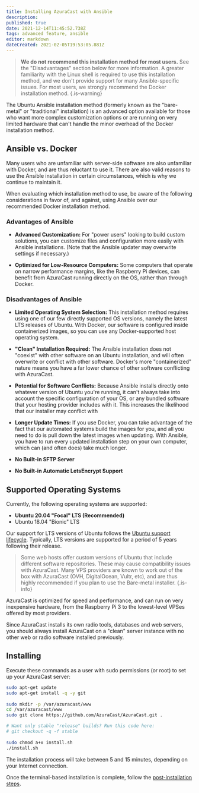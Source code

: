 ```yaml
---
title: Installing AzuraCast with Ansible
description: 
published: true
date: 2021-12-14T11:45:52.738Z
tags: advanced feature, ansible
editor: markdown
dateCreated: 2021-02-05T19:53:05.881Z
---
```


> **We do not recommend this installation method for most users.** See the "Disadvantages" section below for more information. A greater familiarity with the Linux shell is required to use this installation method, and we don't provide support for many Ansible-specific issues. For most users, we strongly recommend the Docker installation method.
{.is-warning}

The Ubuntu Ansible installation method (formerly known as the "bare-metal" or "traditional" installation) is an advanced option available for those who want more complex customization options or are running on very limited hardware that can't handle the minor overhead of the Docker installation method.

## Ansible vs. Docker

Many users who are unfamiliar with server-side software are also unfamiliar with Docker, and are thus reluctant to use it. There are also valid reasons to use the Ansible installation in certain circumstances, which is why we continue to maintain it.

When evaluating which installation method to use, be aware of the following considerations in favor of, and against, using Ansible over our recommended Docker installation method.

### Advantages of Ansible

- **Advanced Customization:** For "power users" looking to build custom solutions, you can customize files and configuration more easily with Ansible installations. (Note that the Ansible updater may overwrite settings if necessary.)

- **Optimized for Low-Resource Computers:** Some computers that operate on narrow performance margins, like the Raspberry Pi devices, can benefit from AzuraCast running directly on the OS, rather than through Docker.

### Disadvantages of Ansible

- **Limited Operating System Selection:** This installation method requires using one of our few directly supported OS versions, namely the latest LTS releases of Ubuntu. With Docker, our software is configured inside containerized images, so you can use any Docker-supported host operating system.

- **"Clean" Installation Required:** The Ansible installation does not "coexist" with other software on an Ubuntu installation, and will often overwrite or conflict with other software. Docker's more "containerized" nature means you have a far lower chance of other software conflicting with AzuraCast.

- **Potential for Software Conflicts:** Because Ansible installs directly onto whatever version of Ubuntu you're running, it can't always take into account the specific configuration of your OS, or any bundled software that your hosting provider includes with it. This increases the likelihood that our installer may conflict with 

- **Longer Update Times:** If you use Docker, you can take advantage of the fact that our automated systems build the images for you, and all you need to do is pull down the latest images when updating. With Ansible, you have to run every updated installation step on your own computer, which can (and often does) take much longer.

- **No Built-in SFTP Server**

- **No Built-in Automatic LetsEncrypt Support**

## Supported Operating Systems

Currently, the following operating systems are supported:

- **Ubuntu 20.04 "Focal" LTS (Recommended)**
- Ubuntu 18.04 "Bionic" LTS

Our support for LTS versions of Ubuntu follows the [Ubuntu support lifecycle](https://ubuntu.com/about/release-cycle). Typically, LTS versions are supported for a period of 5 years following their release.

> Some web hosts offer custom versions of Ubuntu that include different software repositories. These may cause compatibility issues with AzuraCast. Many VPS providers are known to work out of the box with AzuraCast (OVH, DigitalOcean, Vultr, etc), and are thus highly recommended if you plan to use the Bare-metal installer.
{.is-info}

AzuraCast is optimized for speed and performance, and can run on very inexpensive hardware, from the Raspberry Pi 3 to the lowest-level VPSes offered by most providers.

Since AzuraCast installs its own radio tools, databases and web servers, you should always install AzuraCast on a "clean" server instance with no other web or radio software installed previously.

## Installing

Execute these commands as a user with sudo permissions (or root) to set up your AzuraCast server:

```bash
sudo apt-get update 
sudo apt-get install -q -y git 
 
sudo mkdir -p /var/azuracast/www 
cd /var/azuracast/www 
sudo git clone https://github.com/AzuraCast/AzuraCast.git . 

# Want only stable "release" builds? Run this code here:
# git checkout -q -f stable
 
sudo chmod a+x install.sh 
./install.sh
```

The installation process will take between 5 and 15 minutes, depending on your Internet connection.

Once the terminal-based installation is complete, follow the [post-installation steps](/en/getting-started/installation/post-installation-steps).
